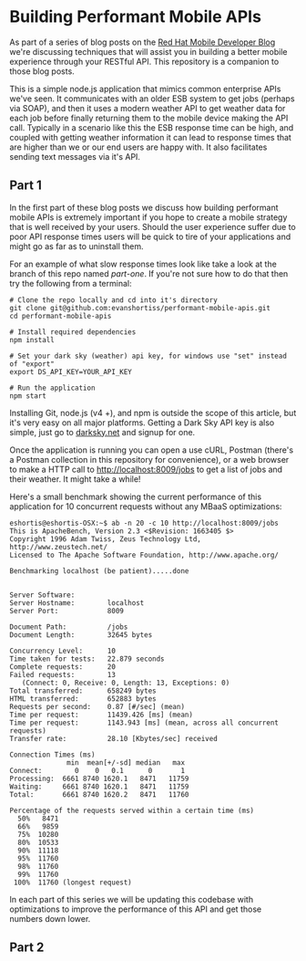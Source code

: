 # Building Performant Mobile APIs

As part of a series of blog posts on the [Red Hat Mobile Developer Blog](http://developers.redhat.com/blog/2016/10/31/improving-user-experience-for-mobile-apis-using-the-cloud/)
we're discussing techniques that will assist you in building a better mobile
experience through your RESTful API. This repository is a companion to those
blog posts.

This is a simple node.js application that mimics common enterprise APIs
we've seen. It communicates with an older ESB system to get jobs (perhaps via
SOAP), and then it uses a modern weather API to get weather data for each job
before finally returning them to the mobile device making the API call.
Typically in a scenario like this the ESB response time can be high, and coupled
with getting weather information it can lead to response times that are higher
than we or our end users are happy with. It also facilitates sending text
messages via it's API.

## Part 1
In the first part of these blog posts we discuss how building performant mobile
APIs is extremely important if you hope to create a mobile strategy that is
well received by your users. Should the user experience suffer due to poor API
response times users will be quick to tire of your applications and might go
as far as to uninstall them.

For an example of what slow response times look like take a look at the branch
of this repo named _part-one_. If you're not sure how to do that then try the
following from a terminal:

```
# Clone the repo locally and cd into it's directory
git clone git@github.com:evanshortiss/performant-mobile-apis.git
cd performant-mobile-apis

# Install required dependencies
npm install

# Set your dark sky (weather) api key, for windows use "set" instead of "export"
export DS_API_KEY=YOUR_API_KEY

# Run the application
npm start
```

Installing Git, node.js (v4 +), and npm is outside the scope of this article,
but it's very easy on all major platforms. Getting a Dark Sky API key is also
simple, just go to [darksky.net](https://darksky.net/dev/) and signup for one.

Once the application is running you can open a use cURL, Postman (there's a
Postman collection in this repository for convenience), or a web
browser to make a HTTP call to [http://localhost:8009/jobs](http://localhost:8009/jobs)
to get a list of jobs and their weather. It might take a while!

Here's a small benchmark showing the current performance of this application for
10 concurrent requests without any MBaaS optimizations:

```
eshortis@eshortis-OSX:~$ ab -n 20 -c 10 http://localhost:8009/jobs
This is ApacheBench, Version 2.3 <$Revision: 1663405 $>
Copyright 1996 Adam Twiss, Zeus Technology Ltd, http://www.zeustech.net/
Licensed to The Apache Software Foundation, http://www.apache.org/

Benchmarking localhost (be patient).....done


Server Software:        
Server Hostname:        localhost
Server Port:            8009

Document Path:          /jobs
Document Length:        32645 bytes

Concurrency Level:      10
Time taken for tests:   22.879 seconds
Complete requests:      20
Failed requests:        13
   (Connect: 0, Receive: 0, Length: 13, Exceptions: 0)
Total transferred:      658249 bytes
HTML transferred:       652883 bytes
Requests per second:    0.87 [#/sec] (mean)
Time per request:       11439.426 [ms] (mean)
Time per request:       1143.943 [ms] (mean, across all concurrent requests)
Transfer rate:          28.10 [Kbytes/sec] received

Connection Times (ms)
              min  mean[+/-sd] median   max
Connect:        0    0   0.1      0       1
Processing:  6661 8740 1620.1   8471   11759
Waiting:     6661 8740 1620.1   8471   11759
Total:       6661 8740 1620.2   8471   11760

Percentage of the requests served within a certain time (ms)
  50%   8471
  66%   9859
  75%  10280
  80%  10533
  90%  11118
  95%  11760
  98%  11760
  99%  11760
 100%  11760 (longest request)
```

In each part of this series we will be updating this codebase with optimizations
to improve the performance of this API and get those numbers down lower.

## Part 2
